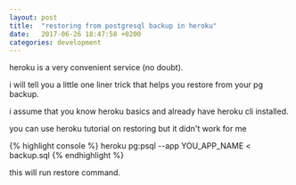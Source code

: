 ```yaml
---
layout: post
title:  "restoring from postgresql backup in heroku"
date:   2017-06-26 18:47:58 +0200
categories: development
---
```


heroku is a very convenient service (no doubt).

i will tell you a little one liner trick that helps you restore from your pg backup.


i assume that you know heroku basics and already have heroku cli installed.

you can use heroku tutorial on restoring but it didn't work for me


{% highlight console %}
heroku pg:psql --app YOU_APP_NAME < backup.sql 
{% endhighlight %}

this will run restore command.